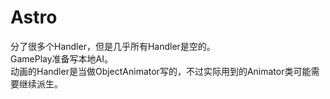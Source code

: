 # Astro 
分了很多个Handler，但是几乎所有Handler是空的。  
GamePlay准备写本地AI。  
动画的Handler是当做ObjectAnimator写的，不过实际用到的Animator类可能需要继续派生。  
